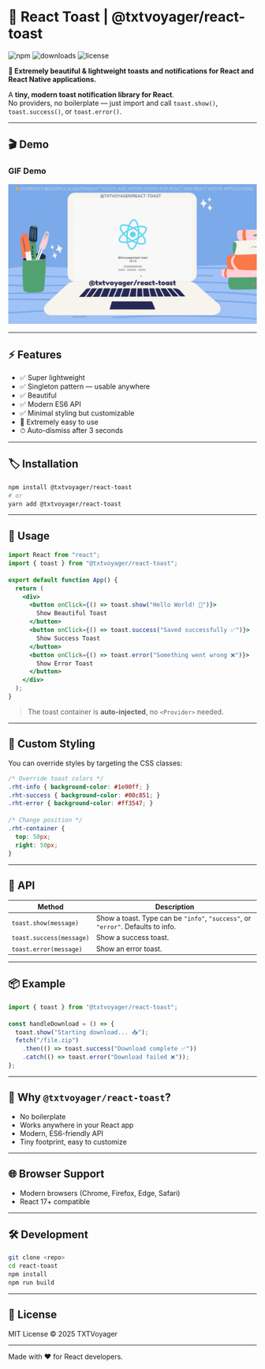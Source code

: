 # 🌟 React Toast | @txtvoyager/react-toast

![npm](https://img.shields.io/npm/v/@txtvoyager/react-toast)
![downloads](https://img.shields.io/npm/dt/@txtvoyager/react-toast)
![license](https://img.shields.io/npm/l/@txtvoyager/react-toast)

**🔔 Extremely beautiful & lightweight toasts and notifications for React and React Native applications.**

A **tiny, modern toast notification library for React**.  
No providers, no boilerplate — just import and call `toast.show()`, `toast.success()`, or `toast.error()`.

---

## 🎬 Demo

### GIF Demo
![Demo](./demo.gif?raw=true)

---

## ⚡ Features

- ✅ Super lightweight
- ✅ Singleton pattern — usable anywhere
- ✅ Beautiful
- ✅ Modern ES6 API
- ✅ Minimal styling but customizable
- 🎨 Extremely easy to use
- ⏱ Auto-dismiss after 3 seconds

---

## 🏷 Installation

```bash
npm install @txtvoyager/react-toast
# or
yarn add @txtvoyager/react-toast
````

---

## 🚀 Usage

```jsx
import React from "react";
import { toast } from "@txtvoyager/react-toast";

export default function App() {
  return (
    <div>
      <button onClick={() => toast.show("Hello World! 🎉")}>
        Show Beautiful Toast
      </button>
      <button onClick={() => toast.success("Saved successfully ✅")}>
        Show Success Toast
      </button>
      <button onClick={() => toast.error("Something went wrong ❌")}>
        Show Error Toast
      </button>
    </div>
  );
}
```

> The toast container is **auto-injected**, no `<Provider>` needed.

---

## 🎨 Custom Styling

You can override styles by targeting the CSS classes:

```css
/* Override toast colors */
.rht-info { background-color: #1e90ff; }
.rht-success { background-color: #00c851; }
.rht-error { background-color: #ff3547; }

/* Change position */
.rht-container {
  top: 50px;
  right: 50px;
}
```

---

## 🔧 API

| Method                   | Description                                                                      |
| ------------------------ | -------------------------------------------------------------------------------- |
| `toast.show(message)`    | Show a toast. Type can be `"info"`, `"success"`, or `"error"`. Defaults to info. |
| `toast.success(message)` | Show a success toast.                                                            |
| `toast.error(message)`   | Show an error toast.                                                             |

---

## 📦 Example

```jsx
import { toast } from "@txtvoyager/react-toast";

const handleDownload = () => {
  toast.show("Starting download... 📥");
  fetch("/file.zip")
    .then(() => toast.success("Download complete ✅"))
    .catch(() => toast.error("Download failed ❌"));
};
```

---

## 🎯 Why `@txtvoyager/react-toast`?

* No boilerplate
* Works anywhere in your React app
* Modern, ES6-friendly API
* Tiny footprint, easy to customize

---

## 🌐 Browser Support

* Modern browsers (Chrome, Firefox, Edge, Safari)
* React 17+ compatible

---

## 🛠 Development

```bash
git clone <repo>
cd react-toast
npm install
npm run build
```

---

## 📜 License

MIT License © 2025 TXTVoyager

---

Made with ❤️ for React developers.

```